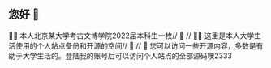 ## 您好 👋

🙋‍♀️ 本人北京某大学考古文博学院2022届本科生一枚//
🌈 //
👩‍💻 这里是本人大学生活使用的个人站点备份和开源的空间//
🍿 //
🧙 您可以访问一些开源内容，多数是有助于大学生活的。登陆我的账号后可以访问个人站点的全部源码噢2333
